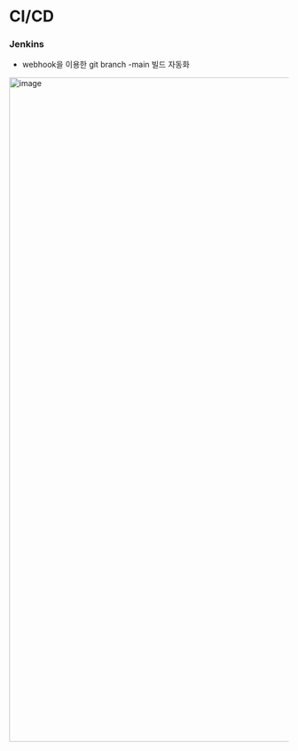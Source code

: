 # CI/CD
### Jenkins
- webhook을 이용한 git branch -main 빌드 자동화
<img width="1196" alt="image" src="https://github.com/HyunWoo-Jo/HAS_Project/assets/73084993/5e4ce1d8-0771-4ae4-9852-28c68947889d">

